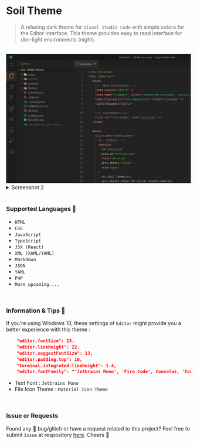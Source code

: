 # Soil Theme

> A relaxing dark theme for `Visual Studio Code` with simple colors for the Editor Interface.
> This theme provides easy to read interface for dim-light environments (night).

<br />

<img src="assets/s1.png" />

<br />

<details>
  <summary>Screenshot 2</summary>
  <br />
  <img src="assets/s2.png" />
</details>

<br />

### Supported Languages 🎉

- `HTML`
- `CSS`
- `JavaScript`
- `TypeScript`
- `JSX (React)`
- `XML (XAML/YAML)`
- `Markdown`
- `JSON`
- `YAML`
- `PHP`
- `More upcoming....`

<br>

### Information & Tips 📌

If you're using Windows 10, these settings of `Editor` might provide you a better experience with this theme :

```json
    "editor.fontSize": 13,
    "editor.lineHeight": 22,
    "editor.suggestFontSize": 13,
    "editor.padding.top": 10,
    "terminal.integrated.lineHeight": 1.4,
    "editor.fontFamily": "'Jetbrains Mono', 'Fira Code', Consolas, 'Courier New', monospace",
```

- Text Font : `Jetbrains Mono`
- File Icon Theme : `Material Icon Theme`

<br />

### Issue or Requests

Found any 🐛 bug/glitch or have a request related to this project? Feel free to submit `Issue` at respository <a href="https://github.com/codesbiome/soil-theme-vscode/issues">here</a>.
Cheers 🍻
